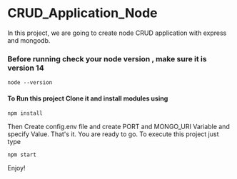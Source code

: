 # CRUD_Application_Node
In this project, we are going to create node CRUD application with express and mongodb.

### Before running check your node version , make sure it is version 14
```
node --version
```

#### To Run this project Clone it and install modules using
```
npm install
```

Then Create config.env file and create PORT and MONGO_URI Variable and specify Value.
That's it. You are ready to go. To execute this project just type
```
npm start
```

Enjoy!

